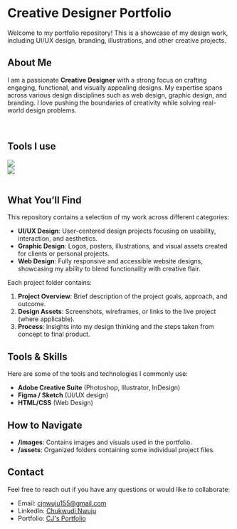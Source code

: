 # Creative Designer Portfolio

Welcome to my portfolio repository! This is a showcase of my design work, including UI/UX design, branding, illustrations, and other creative projects.

## About Me

I am a passionate **Creative Designer** with a strong focus on crafting engaging, functional, and visually appealing designs. My expertise spans across various design disciplines such as web design, graphic design, and branding. I love pushing the boundaries of creativity while solving real-world design problems.

<br>

## Tools I use

<div align="left">
  <a href="https://skillicons.dev">
    <img src="https://skillicons.dev/icons?i=nodejs,github,python,javascript,express,sqlite,git"/><br/>
    <img src="https://skillicons.dev/icons?i=mysql,flask,html,css,vscode,figma,xd,photoshop,illustrator"/>
  </a>
</div>
<br>

## What You’ll Find

This repository contains a selection of my work across different categories:
- **UI/UX Design**: User-centered design projects focusing on usability, interaction, and aesthetics.
- **Graphic Design**: Logos, posters, illustrations, and visual assets created for clients or personal projects.
- **Web Design**: Fully responsive and accessible website designs, showcasing my ability to blend functionality with creative flair.
  
Each project folder contains:
1. **Project Overview**: Brief description of the project goals, approach, and outcome.
2. **Design Assets**: Screenshots, wireframes, or links to the live project (where applicable).
3. **Process**: Insights into my design thinking and the steps taken from concept to final product.

## Tools & Skills
Here are some of the tools and technologies I commonly use:
- **Adobe Creative Suite** (Photoshop, Illustrator, InDesign)
- **Figma / Sketch** (UI/UX design)
- **HTML/CSS** (Web Design)

## How to Navigate
- **/images**: Contains images and visuals used in the portfolio.
- **/assets**: Organized folders containing some individual project files.

## Contact
Feel free to reach out if you have any questions or would like to collaborate:
- Email: [cjnwuju155@gmail.com](mailto:cjnwuju155@gmail.com)
- LinkedIn: [Chukwudi Nwuju](https://www.linked.com/in/cjnwuju)
- Portfolio: [CJ's Portfolio](https://cj-nwuju.github.io/)